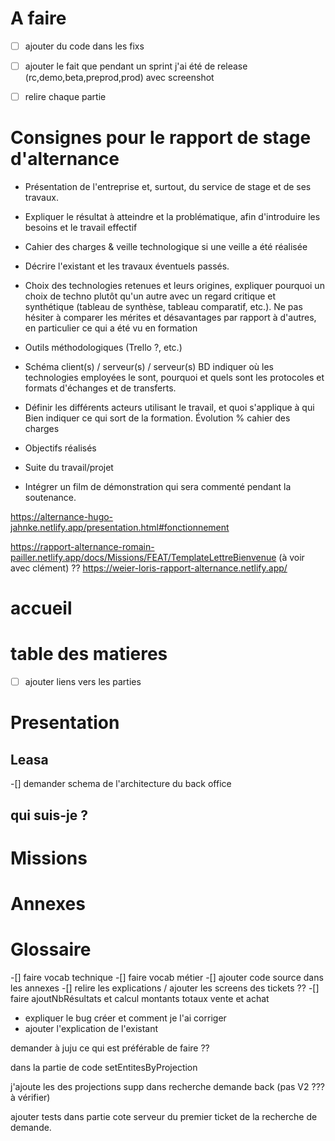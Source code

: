 # A faire

- [ ] ajouter du code dans les fixs
- [ ] ajouter le fait que pendant un sprint j'ai été de release (rc,demo,beta,preprod,prod) avec screenshot

- [ ] relire chaque partie

# Consignes pour le rapport de stage d'alternance

- Présentation de l'entreprise et, surtout, du service de stage et de ses travaux.

- Expliquer le résultat à atteindre et la problématique, afin d'introduire les besoins et le travail effectif
- Cahier des charges & veille technologique si une veille a été réalisée
- Décrire l'existant et les travaux éventuels passés.

- Choix des technologies retenues et leurs origines, expliquer pourquoi un choix de techno plutôt qu'un autre avec un regard critique et synthétique (tableau de synthèse, tableau comparatif, etc.). Ne pas hésiter à comparer les mérites et désavantages par rapport à d'autres, en particulier ce qui a été vu en formation
- Outils méthodologiques (Trello ?, etc.)

- Schéma client(s) / serveur(s) / serveur(s) BD indiquer où les technologies employées le sont, pourquoi et quels sont les protocoles et formats d'échanges et de transferts.
- Définir les différents acteurs utilisant le travail, et quoi s'applique à qui
Bien indiquer ce qui sort de la formation.
Évolution % cahier des charges
- Objectifs réalisés
- Suite du travail/projet
- Intégrer un film de démonstration qui sera commenté pendant la soutenance.

https://alternance-hugo-jahnke.netlify.app/presentation.html#fonctionnement

https://rapport-alternance-romain-pailler.netlify.app/docs/Missions/FEAT/TemplateLettreBienvenue
(à voir avec clément) ??
https://weier-loris-rapport-alternance.netlify.app/
# accueil

# table des matieres

-[ ] ajouter liens vers les parties

# Presentation

## Leasa

-[] demander schema de l'architecture du back office 

## qui suis-je ?

##

# Missions 

# Annexes

# Glossaire

-[] faire vocab technique
-[] faire vocab métier
-[] ajouter code source dans les annexes 
-[] relire les explications / ajouter les screens des tickets ??
-[] faire ajoutNbRésultats et calcul montants totaux vente et achat 
- expliquer le bug créer et comment je l'ai corriger 
- ajouter l'explication de l'existant 

demander à juju ce qui est préférable de faire ??


dans la partie de code setEntitesByProjection

j'ajoute les des projections supp dans recherche demande back (pas V2 ??? à vérifier)



ajouter tests dans partie cote serveur du premier ticket de la recherche de demande.